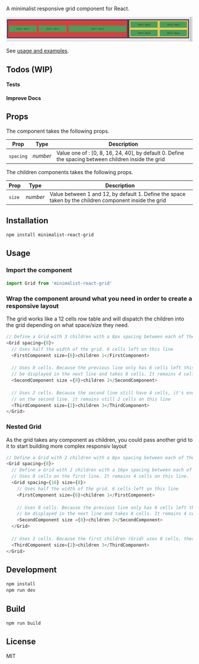 A minimalist responsive grid component for React.

![minimalist react grid](./assets/minimalist-react-grid.gif)

See [usage and examples](https://juliensanmartin.github.io/minimalist-react-grid/).

## Todos (WIP)
#### Tests
#### Improve Docs

## Props

The component takes the following props.

| Prop              | Type       | Description |
|-------------------|------------|-------------|
| `spacing`         | _number_   | Value one of : [0, 8, 16, 24, 40], by default 0. Define the spacing between children inside the grid |

The children components takes the following props.

| Prop              | Type       | Description |
|-------------------|------------|-------------|
| `size`            | _number_   | Value between 1 and 12, by default 1. Define the space taken by the children component inside the grid |

## Installation

```bash
npm install minimalist-react-grid
```

## Usage

### Import the component

```javascript
import Grid from 'minimalist-react-grid'
```

### Wrap the component around what you need in order to create a responsive layout

The grid works like a 12 cells row table and will dispatch the children into the grid depending on what space/size they need.

```javascript
// Define a Grid with 3 children with a 8px spacing between each of the children.
<Grid spacing={8}>
  // Uses half the width of the grid. 6 cells left on this line
  <FirstComponent size={6}>children 1</FirstComponent> 

  // Uses 8 cells. Because the previous line only has 6 cells left this component will
  // be displayed in the next line and takes 8 cells. It remains 4 cells on the second line. 
  <SecondComponent size ={8}>children 2</SecondComponent>
  
  // Uses 2 cells. Because the second line still have 4 cells, it's enough to displays the third component
  // on the second line. it remains still 2 cells on this line
  <ThirdComponent size={2}>children 3</ThirdComponent>
</Grid>
```

### Nested Grid

As the grid takes any component as children, you could pass another grid to it to start building more complex responsiv layout

```javascript
// Define a Grid with 2 children with a 8px spacing between each of the children.
<Grid spacing={8}>
  // Define a Grid with 2 children with a 16px spacing between each of the children.
  // Uses 8 cells on the first line. It remains 4 cells on this line.
  <Grid spacing={16} size={8}>
    // Uses half the width of the grid. 6 cells left on this line
    <FirstComponent size={6}>children 1</FirstComponent> 

    // Uses 8 cells. Because the previous line only has 6 cells left this component will
    // be displayed in the next line and takes 8 cells. It remains 4 cells on the second line. 
    <SecondComponent size ={8}>children 2</SecondComponent>
  </Grid>  
  
  // Uses 2 cells. Because the first children (Grid) uses 8 cells, there is still 4 cells available which is enough to displays the // third component on the second line. it remains still 2 cells on this line.
  <ThirdComponent size={2}>children 3</ThirdComponent>
</Grid>
```

## Development

```javascript
npm install
npm run dev
```

## Build

```javascript
npm run build
```

## License

MIT
